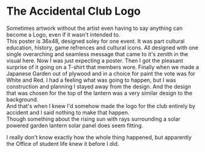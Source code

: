 # The Accidental Club Logo

Sometimes artwork without the artist even having to say anything can become a Logo, even if it wasn't intended to.  
This poster is 36x48, designed soley for one event.  It was part cultural education, history, game refrences and cultural icons. 
All designed with one single overarching and seamless message that came to it's zenith in the visual here.  Now I was just expecting a poster.
Then I got the pleasant surprise of it going on a T-shirt that members wore.  Finally when we made a Japanese Garden out of plywood and in
a choice for paint the vote was for White and Red.  I had a feeling what was going to happen, but I was construction and planning 
I stayed away from the design.  And the design that was chosen for the top of the lantern was a very similar design to the background.  
And that's when I knew I'd somehow made the logo for the club entirely by accident and I said nothing to make that happen.  
Though something about the rising sun with rays surrounding a solar powered garden lantern solar panel does seem fitting.

I really don't know exactly how the whole thing happened, but apparently the Office of student life knew it before I did.

